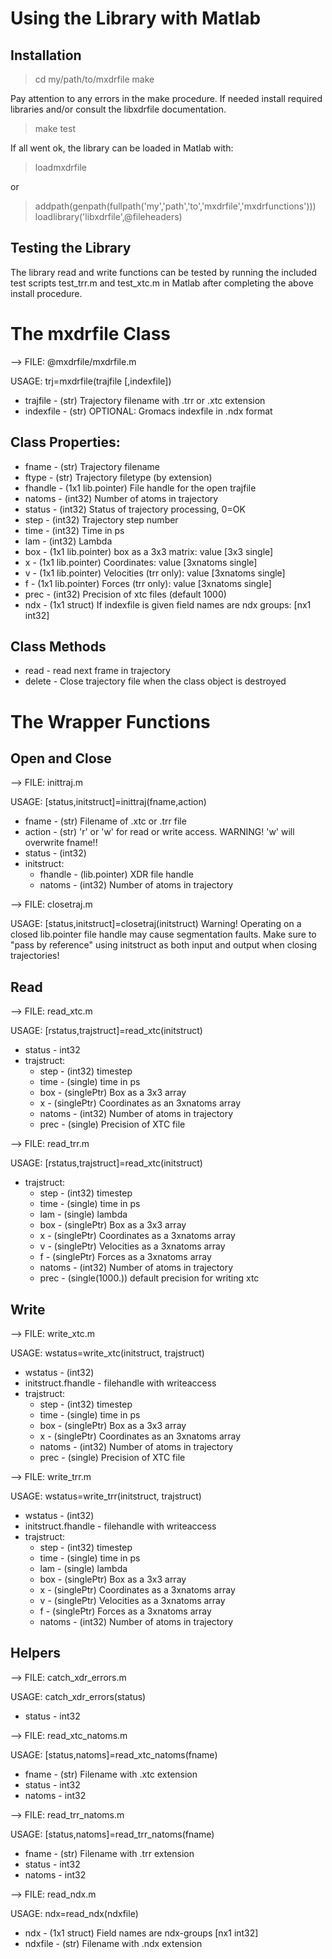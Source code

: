 #  Using the Library with Matlab

## Installation

> cd my/path/to/mxdrfile
> make

Pay attention to any errors in the make procedure. If needed install required
libraries and/or consult the libxdrfile documentation.

> make test

If all went ok, the library can be loaded in Matlab with:

>loadmxdrfile

or

> addpath(genpath(fullpath('my','path','to','mxdrfile','mxdrfunctions')))
> loadlibrary('libxdrfile',@fileheaders)

##  Testing the Library

The library read and write functions can be tested by running the
included test scripts test_trr.m and test_xtc.m in Matlab after
completing the above install procedure.


# The mxdrfile Class

--> FILE: @mxdrfile/mxdrfile.m

USAGE: trj=mxdrfile(trajfile [,indexfile])

* trajfile - (str) Trajectory filename with .trr or .xtc extension
* indexfile - (str) OPTIONAL: Gromacs indexfile in .ndx format

## Class Properties:

* fname - (str) Trajectory filename
* ftype - (str) Trajectory filetype (by extension)
* fhandle - (1x1 lib.pointer) File handle for the open trajfile
* natoms - (int32) Number of atoms in trajectory
* status - (int32) Status of trajectory processing, 0=OK
* step - (int32) Trajectory step number
* time - (int32) Time in ps
* lam - (int32) Lambda
* box - (1x1 lib.pointer) box as a 3x3 matrix: value [3x3 single]
* x - (1x1 lib.pointer) Coordinates: value [3xnatoms single]
* v - (1x1 lib.pointer) Velocities (trr only): value [3xnatoms single]
* f - (1x1 lib.pointer) Forces (trr only):  value [3xnatoms single]
* prec - (int32) Precision of xtc files (default 1000)
* ndx - (1x1 struct) If indexfile is given field names are ndx groups: [nx1 int32]

## Class Methods

* read - read next frame in trajectory
* delete - Close trajectory file when the class object is destroyed

# The Wrapper Functions

## Open and Close

--> FILE: inittraj.m

USAGE: [status,initstruct]=inittraj(fname,action)

* fname - (str) Filename of .xtc or .trr file
* action - (str) 'r' or 'w' for read or write access. WARNING! 'w' will overwrite fname!!
* status - (int32)
* initstruct:
    * fhandle - (lib.pointer) XDR file handle
    * natoms - (int32) Number of atoms in trajectory

--> FILE: closetraj.m

USAGE: [status,initstruct]=closetraj(initstruct)
        Warning! Operating on a closed lib.pointer
        file handle may cause segmentation faults. Make sure
        to "pass by reference" using initstruct as both
        input and output when closing trajectories!

## Read

--> FILE: read_xtc.m

USAGE: [rstatus,trajstruct]=read_xtc(initstruct)

* status - int32
* trajstruct:
    * step - (int32) timestep
    * time - (single) time in ps
    * box - (singlePtr) Box as a 3x3 array
    * x - (singlePtr) Coordinates as an 3xnatoms array
    * natoms - (int32) Number of atoms in trajectory
    * prec - (single) Precision of XTC file

--> FILE: read_trr.m

USAGE: [rstatus,trajstruct]=read_xtc(initstruct)

* trajstruct:
    * step - (int32) timestep
    * time - (single) time in ps
    * lam - (single) lambda
    * box - (singlePtr) Box as a 3x3 array
    * x - (singlePtr) Coordinates as a 3xnatoms array
    * v - (singlePtr) Velocities as a 3xnatoms array
    * f - (singlePtr) Forces as a 3xnatoms array
    * natoms - (int32) Number of atoms in trajectory
    * prec - (single(1000.)) default precision for writing xtc

## Write

--> FILE: write_xtc.m

USAGE: wstatus=write_xtc(initstruct, trajstruct)

* wstatus - (int32)
* initstruct.fhandle - filehandle with writeaccess
* trajstruct:
    * step - (int32) timestep
    * time - (single) time in ps
    * box - (singlePtr) Box as a 3x3 array
    * x - (singlePtr) Coordinates as an 3xnatoms array
    * natoms - (int32) Number of atoms in trajectory
    * prec - (single) Precision of XTC file
	
--> FILE: write_trr.m

USAGE: wstatus=write_trr(initstruct, trajstruct)

* wstatus - (int32)
* initstruct.fhandle - filehandle with writeaccess
* trajstruct:
    * step - (int32) timestep
    * time - (single) time in ps
    * lam - (single) lambda
    * box - (singlePtr) Box as a 3x3 array
    * x - (singlePtr) Coordinates as a 3xnatoms array
    * v - (singlePtr) Velocities as a 3xnatoms array
    * f - (singlePtr) Forces as a 3xnatoms array
    * natoms - (int32) Number of atoms in trajectory

## Helpers

--> FILE: catch_xdr_errors.m

USAGE: catch_xdr_errors(status)
* status - int32

--> FILE: read_xtc_natoms.m

USAGE: [status,natoms]=read_xtc_natoms(fname)

* fname - (str) Filename with .xtc extension
* status - int32
* natoms - int32

--> FILE: read_trr_natoms.m

USAGE: [status,natoms]=read_trr_natoms(fname)

* fname - (str) Filename with .trr extension
* status - int32
* natoms - int32

--> FILE: read_ndx.m

USAGE: ndx=read_ndx(ndxfile)

* ndx - (1x1 struct) Field names are ndx-groups [nx1 int32]
* ndxfile - (str) Filename with .ndx extension
